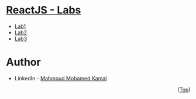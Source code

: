 # [ReactJS - Labs](https://github.com/MahmoudFierro98/ITI_OpenSourceApplicationDevelopment/tree/main/ReactJS)

- [Lab1](https://github.com/MahmoudFierro98/iti-ReactJS-labs/tree/main/Lab1) 
- [Lab2](https://github.com/MahmoudFierro98/iti-ReactJS-labs/tree/main/Lab2) 
- [Lab3](https://github.com/MahmoudFierro98/iti-ReactJS-labs/tree/main/Lab3)

# Author
* LinkedIn - [Mahmoud Mohamed Kamal](https://www.linkedin.com/in/mahmoudfierro98)

<p align="right">(<a href="#top">Top</a>)</p>
